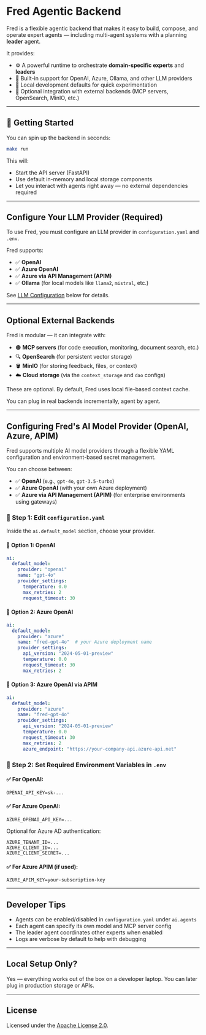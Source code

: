 # Fred Agentic Backend

Fred is a flexible agentic backend that makes it easy to build, compose, and operate expert agents — including multi-agent systems with a planning **leader** agent.

It provides:

- ⚙️ A powerful runtime to orchestrate **domain-specific experts** and **leaders**
- 🧠 Built-in support for OpenAI, Azure, Ollama, and other LLM providers
- 🧪 Local development defaults for quick experimentation
- 🔌 Optional integration with external backends (MCP servers, OpenSearch, MinIO, etc.)

---

## 🚀 Getting Started

You can spin up the backend in seconds:

```bash
make run
```

This will:
- Start the API server (FastAPI)
- Use default in-memory and local storage components
- Let you interact with agents right away — no external dependencies required

---

## Configure Your LLM Provider (Required)

To use Fred, you must configure an LLM provider in `configuration.yaml` and `.env`.

Fred supports:

- ✅ **OpenAI**
- ✅ **Azure OpenAI**
- ✅ **Azure via API Management (APIM)**
- ✅ **Ollama** (for local models like `llama2`, `mistral`, etc.)

See [LLM Configuration](#-configuring-freds-ai-model-provider-openai-azure-apim) below for details.

---

## Optional External Backends

Fred is modular — it can integrate with:

- 🟤 **MCP servers** (for code execution, monitoring, document search, etc.)
- 🔍 **OpenSearch** (for persistent vector storage)
- 🪣 **MinIO** (for storing feedback, files, or context)
- ☁️ **Cloud storage** (via the `context_storage` and `dao` configs)

These are optional. By default, Fred uses local file-based context cache.

You can plug in real backends incrementally, agent by agent.

---

## Configuring Fred's AI Model Provider (OpenAI, Azure, APIM)

Fred supports multiple AI model providers through a flexible YAML configuration and environment-based secret management.

You can choose between:

- ✅ **OpenAI** (e.g., `gpt-4o`, `gpt-3.5-turbo`)
- ✅ **Azure OpenAI** (with your own Azure deployment)
- ✅ **Azure via API Management (APIM)** (for enterprise environments using gateways)

### 📁 Step 1: Edit `configuration.yaml`

Inside the `ai.default_model` section, choose your provider.

#### 🔹 Option 1: OpenAI
```yaml
ai:
  default_model:
    provider: "openai"
    name: "gpt-4o"
    provider_settings:
      temperature: 0.0
      max_retries: 2
      request_timeout: 30
```

#### 🔹 Option 2: Azure OpenAI
```yaml
ai:
  default_model:
    provider: "azure"
    name: "fred-gpt-4o"  # your Azure deployment name
    provider_settings:
      api_version: "2024-05-01-preview"
      temperature: 0.0
      request_timeout: 30
      max_retries: 2
```

#### 🔹 Option 3: Azure OpenAI via APIM
```yaml
ai:
  default_model:
    provider: "azure"
    name: "fred-gpt-4o"
    provider_settings:
      api_version: "2024-05-01-preview"
      temperature: 0.0
      request_timeout: 30
      max_retries: 2
      azure_endpoint: "https://your-company-api.azure-api.net"
```

### 🔐 Step 2: Set Required Environment Variables in `.env`

#### ✅ For OpenAI:
```env
OPENAI_API_KEY=sk-...
```

#### ✅ For Azure OpenAI:
```env
AZURE_OPENAI_API_KEY=...
```

Optional for Azure AD authentication:
```env
AZURE_TENANT_ID=...
AZURE_CLIENT_ID=...
AZURE_CLIENT_SECRET=...
```

#### ✅ For Azure APIM (if used):
```env
AZURE_APIM_KEY=your-subscription-key
```

---

## Developer Tips

- Agents can be enabled/disabled in `configuration.yaml` under `ai.agents`
- Each agent can specify its own model and MCP server config
- The leader agent coordinates other experts when enabled
- Logs are verbose by default to help with debugging

---

## Local Setup Only?

Yes — everything works out of the box on a developer laptop. You can later plug in production storage or APIs.

---

## License

Licensed under the [Apache License 2.0](LICENSE).
